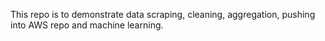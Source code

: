This repo is to demonstrate data scraping, cleaning, aggregation, pushing into AWS repo and machine learning. 
